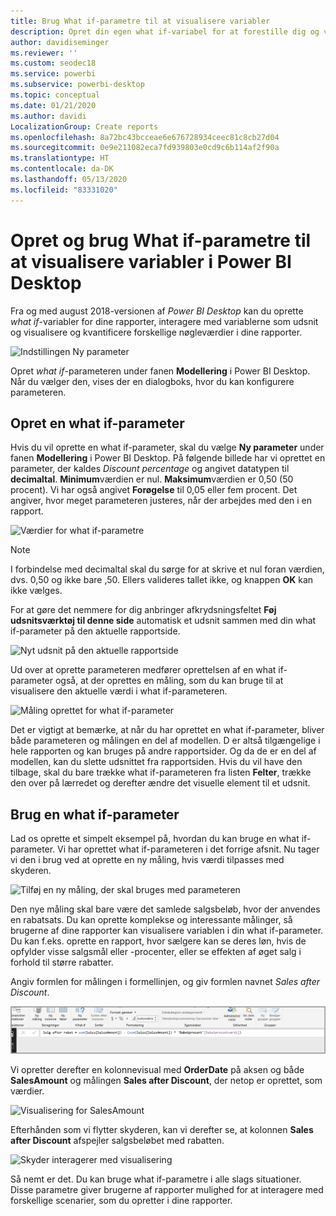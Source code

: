 ```yaml
---
title: Brug What if-parametre til at visualisere variabler
description: Opret din egen what if-variabel for at forestille dig og visualisere variabler i Power BI-rapporter
author: davidiseminger
ms.reviewer: ''
ms.custom: seodec18
ms.service: powerbi
ms.subservice: powerbi-desktop
ms.topic: conceptual
ms.date: 01/21/2020
ms.author: davidi
LocalizationGroup: Create reports
ms.openlocfilehash: 8a72bc43bcceae6e676728934ceec81c8cb27d04
ms.sourcegitcommit: 0e9e211082eca7fd939803e0cd9c6b114af2f90a
ms.translationtype: HT
ms.contentlocale: da-DK
ms.lasthandoff: 05/13/2020
ms.locfileid: "83331020"
---
```

# <a name="create-and-use-what-if-parameters-to-visualize-variables-in-power-bi-desktop"></a>Opret og brug What if-parametre til at visualisere variabler i Power BI Desktop

Fra og med august 2018-versionen af *Power BI Desktop* kan du oprette *what if*-variabler for dine rapporter, interagere med variablerne som udsnit og visualisere og kvantificere forskellige nøgleværdier i dine rapporter.

![Indstillingen Ny parameter](media/desktop-what-if/what-if_01.png)

Opret *what if*-parameteren under fanen **Modellering** i Power BI Desktop. Når du vælger den, vises der en dialogboks, hvor du kan konfigurere parameteren.

## <a name="creating-a-what-if-parameter"></a>Opret en what if-parameter

Hvis du vil oprette en what if-parameter, skal du vælge **Ny parameter** under fanen **Modellering** i Power BI Desktop. På følgende billede har vi oprettet en parameter, der kaldes *Discount percentage* og angivet datatypen til **decimaltal**. **Minimum**værdien er nul. **Maksimum**værdien er 0,50 (50 procent). Vi har også angivet **Forøgelse** til 0,05 eller fem procent. Det angiver, hvor meget parameteren justeres, når der arbejdes med den i en rapport.

![Værdier for what if-parametre](media/desktop-what-if/what-if_02.png)

> [!NOTE]
> I forbindelse med decimaltal skal du sørge for at skrive et nul foran værdien, dvs. 0,50 og ikke bare ,50. Ellers valideres tallet ikke, og knappen **OK** kan ikke vælges.
> 
> 

For at gøre det nemmere for dig anbringer afkrydsningsfeltet **Føj udsnitsværktøj til denne side** automatisk et udsnit sammen med din what if-parameter på den aktuelle rapportside.

![Nyt udsnit på den aktuelle rapportside](media/desktop-what-if/what-if_03.png)

Ud over at oprette parameteren medfører oprettelsen af en what if-parameter også, at der oprettes en måling, som du kan bruge til at visualisere den aktuelle værdi i what if-parameteren.

![Måling oprettet for what if-parameter](media/desktop-what-if/what-if_04.png)

Det er vigtigt at bemærke, at når du har oprettet en what if-parameter, bliver både parameteren og målingen en del af modellen. D er altså tilgængelige i hele rapporten og kan bruges på andre rapportsider. Og da de er en del af modellen, kan du slette udsnittet fra rapportsiden. Hvis du vil have den tilbage, skal du bare trække what if-parameteren fra listen **Felter**, trække den over på lærredet og derefter ændre det visuelle element til et udsnit.

## <a name="using-a-what-if-parameter"></a>Brug en what if-parameter

Lad os oprette et simpelt eksempel på, hvordan du kan bruge en what if-parameter. Vi har oprettet what if-parameteren i det forrige afsnit. Nu tager vi den i brug ved at oprette en ny måling, hvis værdi tilpasses med skyderen.

![Tilføj en ny måling, der skal bruges med parameteren](media/desktop-what-if/what-if_05.png)

Den nye måling skal bare være det samlede salgsbeløb, hvor der anvendes en rabatsats. Du kan oprette komplekse og interessante målinger, så brugerne af dine rapporter kan visualisere variablen i din what if-parameter. Du kan f.eks. oprette en rapport, hvor sælgere kan se deres løn, hvis de opfylder visse salgsmål eller -procenter, eller se effekten af øget salg i forhold til større rabatter.

Angiv formlen for målingen i formellinjen, og giv formlen navnet *Sales after Discount*.

![Definition på Sales after Discount](media/desktop-what-if/what-if_06.png)

Vi opretter derefter en kolonnevisual med **OrderDate** på aksen og både **SalesAmount** og målingen **Sales after Discount**, der netop er oprettet, som værdier.

![Visualisering for SalesAmount](media/desktop-what-if/what-if_07.png)

Efterhånden som vi flytter skyderen, kan vi derefter se, at kolonnen **Sales after Discount** afspejler salgsbeløbet med rabatten.

![Skyder interagerer med visualisering](media/desktop-what-if/what-if_08.png)

Så nemt er det. Du kan bruge what if-parametre i alle slags situationer. Disse parametre giver brugerne af rapporter mulighed for at interagere med forskellige scenarier, som du opretter i dine rapporter.
